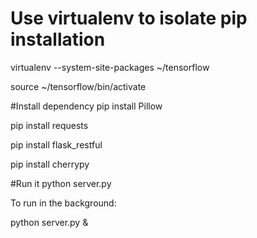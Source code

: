 # Use virtualenv to isolate pip installation
virtualenv --system-site-packages ~/tensorflow

source ~/tensorflow/bin/activate  

#Install dependency
pip install Pillow

pip install requests

pip install flask_restful

pip install cherrypy

#Run it
python server.py

To run in the background:

python server.py &

